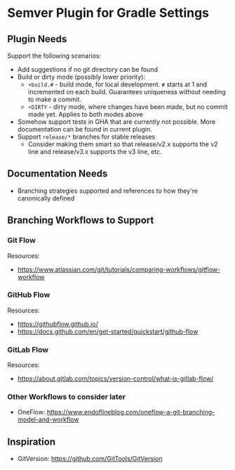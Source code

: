 # Semver Plugin for Gradle Settings

## Plugin Needs

Support the following scenarios:

- Add suggestions if no git directory can be found
- Build or dirty mode (possibly lower priority):
    - `+build.#` - build mode, for local development. `#` starts at 1 and incremented on each build. Guarantees
      uniqueness without needing to make a commit.
    - `+DIRTY` - dirty mode, where changes have been made, but no commit made yet. Applies to both modes above
- Somehow support tests in GHA that are currently not possible. More documentation can be found in current plugin.
- Support `release/*` branches for stable releases
  - Consider making them smart so that release/v2.x supports the v2 line and release/v3.x supports the v3 line, etc.

## Documentation Needs

- Branching strategies supported and references to how they're canonically defined

## Branching Workflows to Support

### Git Flow

Resources:

- https://www.atlassian.com/git/tutorials/comparing-workflows/gitflow-workflow

### GitHub Flow

Resources:

- https://githubflow.github.io/
- https://docs.github.com/en/get-started/quickstart/github-flow

### GitLab Flow

Resources:

- https://about.gitlab.com/topics/version-control/what-is-gitlab-flow/

### Other Workflows to consider later

- OneFlow: https://www.endoflineblog.com/oneflow-a-git-branching-model-and-workflow

## Inspiration

- GitVersion: https://github.com/GitTools/GitVersion
